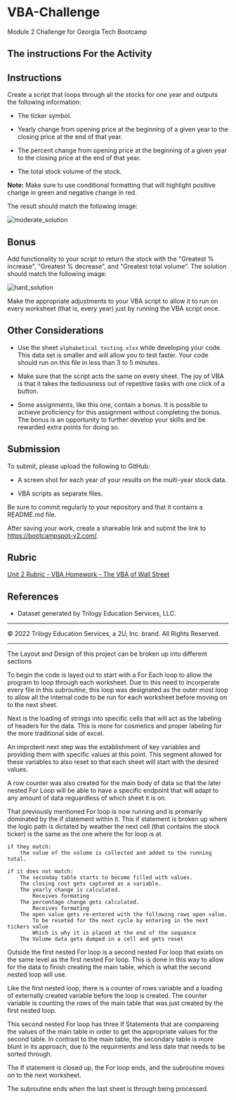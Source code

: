 # VBA-Challenge
Module 2 Challenge for Georgia Tech Bootcamp


The instructions For the Activity
---------------------------------------------------------------------------------------------------------------------------

## Instructions

Create a script that loops through all the stocks for one year and outputs the following information:

  * The ticker symbol.

  * Yearly change from opening price at the beginning of a given year to the closing price at the end of that year.

  * The percent change from opening price at the beginning of a given year to the closing price at the end of that year.

  * The total stock volume of the stock.

**Note:** Make sure to use conditional formatting that will highlight positive change in green and negative change in red.

The result should match the following image:

![moderate_solution](Images/moderate_solution.png)

## Bonus

Add functionality to your script to return the stock with the "Greatest % increase", "Greatest % decrease", and "Greatest total volume". The solution should match the following image:

![hard_solution](Images/hard_solution.png)

Make the appropriate adjustments to your VBA script to allow it to run on every worksheet (that is, every year) just by running the VBA script once.

## Other Considerations

* Use the sheet `alphabetical_testing.xlsx` while developing your code. This data set is smaller and will allow you to test faster. Your code should run on this file in less than 3 to 5 minutes.

* Make sure that the script acts the same on every sheet. The joy of VBA is that it takes the tediousness out of repetitive tasks with one click of a button.

* Some assignments, like this one, contain a bonus. It is possible to achieve proficiency for this assignment without completing the bonus. The bonus is an opportunity to further develop your skills and be rewarded extra points for doing so.

## Submission

To submit, please upload the following to GitHub:

  * A screen shot for each year of your results on the multi-year stock data.

  * VBA scripts as separate files.

Be sure to commit regularly to your repository and that it contains a README.md file.

After saving your work, create a shareable link and submit the link to <https://bootcampspot-v2.com/>.

## Rubric

[Unit 2 Rubric - VBA Homework - The VBA of Wall Street](https://docs.google.com/document/d/1OjDM3nyioVQ6nJkqeYlUK7SxQ3WZQvvV3T9MHCbnoWk/edit?usp=sharing)

## References

* Dataset generated by Trilogy Education Services, LLC.

- - -

© 2022 Trilogy Education Services, a 2U, Inc. brand. All Rights Reserved.


---------------------------------------------------------------------------------------------------------------------------


The Layout and Design of this project can be broken up into different sections

To begin the code is layed out to start with a For Each loop to allow the program to loop through each worksheet. Due to this need to incorperate every file in this subroutine, this loop was designated as the outer most loop to allow all the internal code to be run for each worksheet before moving on to the next sheet.

Next is the loading of strings into specific cells that will act as the labeling of headers for the data. This is more for cosmetics and proper labeling for the more traditional side of excel.
    
    
An improtent next step was the establishment of key variables and providing them with specific values at this point. This segment allowed for these variables to also reset so that each sheet will start with the desired values.

A row counter was also created for the main body of data so that the later nested For Loop will be able to have a specific endpoint that will adapt to any amount of data reguardless of which sheet it is on.

That previously mentioned For loop is now running and is promarily dominated by the if statement within it. This if statement is broken up where the logic path is dictated by weather the next cell (that contains the stock ticker) is the same as the one where the for loop is at.

    if they match: 
        the value of the volume is collected and added to the running total.

    if it does not match: 
        The seconday table starts to become filled with values.
        The closing cost gets captured as a variable.
        The yearly change is calculated.
            Receives formating
        The percentage change gets calculated.
            Receives formating
        The open value gets re-entered with the following rows open value.
            To be reseted for the next cycle by entering in the next tickers value
            Which is why it is placed at the end of the sequence
        The Volume data gets dumped in a cell and gets reset

Outside the first nested For loop is a second nested For loop that exists on the same level as the first nested For loop.
    This is done in this way to allow for the data to finish creating the main table, which is what the second nested loop will use.

Like the first nested loop, there is a counter of rows variable and a loading of externally created variable before the loop is created.
    The counter variable is counting the rows of the main table that was just created by the first nested loop.

This second nested For loop has three If Statements that are compareing the values of the main table in order to get the appropriate values for the second table.
    In contrast to the main table, the secondary table is more blunt in its approach, due to the requirments and less date that needs to be sorted through.

The If statement is closed up, the For loop ends, and the subroutine moves on to the next worksheet.

The subroutine ends when the last sheet is through being processed.


